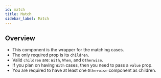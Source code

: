```yaml
---
id: match
title: Match
sidebar_label: Match
---
```


## Overview

- This component is the wrapper for the matching cases.
- The only required prop is its `children`.
- Valid `children` are: `With`, `When`, and `Otherwise`.
- If you plan on having `With` cases, then you need to pass a `value` prop.
- You are required to have at least one `Otherwise` component as children.
